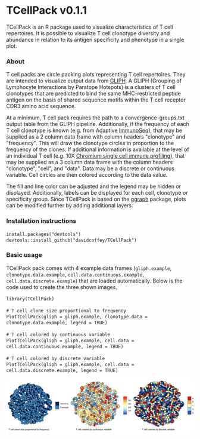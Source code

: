 # TCellPack v0.1.1
TCellPack is an R package used to visualize characteristics of T cell repertoires.  It is possible to visualize T cell clonotype diversity and abundance in relation to its antigen specificity and phenotype in a single plot.

### About
T cell packs are circle packing plots representing T cell repertoires.  They are intended to visualize output data from [GLIPH](https://github.com/immunoengineer/gliph).  A GLIPH (Grouping of Lymphocyte Interactions by Paratope Hotspots) is a clusters of T cell clonotypes that are predicted to bind the same MHC-restricted peptide antigen on the basis of shared sequence motifs within the T cell receptor CDR3 amino acid sequence.

At a minimum, T cell pack requires the path to a convergence-groups.txt output table from the GLIPH pipeline.  Additionally, if the frequency of each T cell clonotype is known (e.g. from Adaptive [ImmunoSeq](https://www.adaptivebiotech.com/products-services/immunoseq)), that may be supplied as a 2 column data frame with column headers "clonotype" and "frequency".  This will draw the clonotype circles in proportion to the frequency of the clones.  If additional information is available at the level of an individual T cell (e.g. 10X [Chromium single cell immune profiling](https://www.10xgenomics.com/solutions/vdj)), that may be supplied as a 3 column data frame with the column headers "clonotype", "cell", and "data".  Data may be a discrete or continuous variable.  Cell circles are then colored according to the data value.

The fill and line color can be adjusted and the legend may be hidden or displayed.  Additionally, labels can be displayed for each cell, clonotype or specificity group.  Since TCellPack is based on the [ggraph](https://github.com/thomasp85/ggraph) package, plots can be modified further by adding additional layers.

### Installation instructions
```
install.packages("devtools")
devtools::install_github("davidcoffey/TCellPack")
```

### Basic usage
TCellPack pack comes with 4 example data frames (`gliph.example`, `clonotype.data.example`, `cell.data.continuous.example`, `cell.data.discrete.example`) that are loaded automatically.  Below is the code used to create the three shown images.

```
library(TCellPack)

# T cell clone size proportional to frequency
PlotTCellPack(gliph = gliph.example, clonotype.data = clonotype.data.example, legend = TRUE)

# T cell colored by continuous variable
PlotTCellPack(gliph = gliph.example, cell.data = cell.data.continuous.example, legend = TRUE)

# T cell colored by discrete variable
PlotTCellPack(gliph = gliph.example, cell.data = cell.data.discrete.example, legend = TRUE)
```

![](man/figures/example-plot.png)
